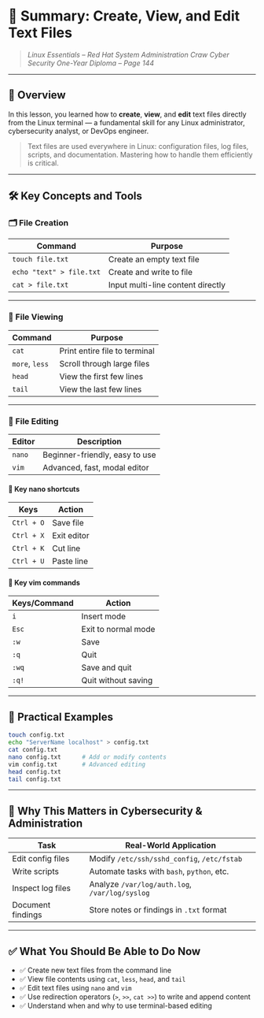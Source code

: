 # 📎 **Summary: Create, View, and Edit Text Files**

> *Linux Essentials – Red Hat System Administration*
> *Craw Cyber Security One-Year Diploma – Page 144*

---

## 📖 Overview

In this lesson, you learned how to **create**, **view**, and **edit** text files directly from the Linux terminal — a fundamental skill for any Linux administrator, cybersecurity analyst, or DevOps engineer.

> Text files are used everywhere in Linux: configuration files, log files, scripts, and documentation. Mastering how to handle them efficiently is critical.

---

## 🛠️ Key Concepts and Tools

### 🗂️ File Creation

| Command                  | Purpose                           |
| ------------------------ | --------------------------------- |
| `touch file.txt`         | Create an empty text file         |
| `echo "text" > file.txt` | Create and write to file          |
| `cat > file.txt`         | Input multi-line content directly |

---

### 📄 File Viewing

| Command        | Purpose                       |
| -------------- | ----------------------------- |
| `cat`          | Print entire file to terminal |
| `more`, `less` | Scroll through large files    |
| `head`         | View the first few lines      |
| `tail`         | View the last few lines       |

---

### 📝 File Editing

| Editor | Description                    |
| ------ | ------------------------------ |
| `nano` | Beginner-friendly, easy to use |
| `vim`  | Advanced, fast, modal editor   |

#### 🔑 Key nano shortcuts

| Keys       | Action      |
| ---------- | ----------- |
| `Ctrl + O` | Save file   |
| `Ctrl + X` | Exit editor |
| `Ctrl + K` | Cut line    |
| `Ctrl + U` | Paste line  |

#### 🔑 Key vim commands

| Keys/Command | Action              |
| ------------ | ------------------- |
| `i`          | Insert mode         |
| `Esc`        | Exit to normal mode |
| `:w`         | Save                |
| `:q`         | Quit                |
| `:wq`        | Save and quit       |
| `:q!`        | Quit without saving |

---

## 🧪 Practical Examples

```bash
touch config.txt
echo "ServerName localhost" > config.txt
cat config.txt
nano config.txt      # Add or modify contents
vim config.txt       # Advanced editing
head config.txt
tail config.txt
```

---

## 🧠 Why This Matters in Cybersecurity & Administration

| Task              | Real-World Application                         |
| ----------------- | ---------------------------------------------- |
| Edit config files | Modify `/etc/ssh/sshd_config`, `/etc/fstab`    |
| Write scripts     | Automate tasks with `bash`, `python`, etc.     |
| Inspect log files | Analyze `/var/log/auth.log`, `/var/log/syslog` |
| Document findings | Store notes or findings in `.txt` format       |

---

## ✅ What You Should Be Able to Do Now

* ✅ Create new text files from the command line
* ✅ View file contents using `cat`, `less`, `head`, and `tail`
* ✅ Edit text files using `nano` and `vim`
* ✅ Use redirection operators (`>`, `>>`, `cat >>`) to write and append content
* ✅ Understand when and why to use terminal-based editing
